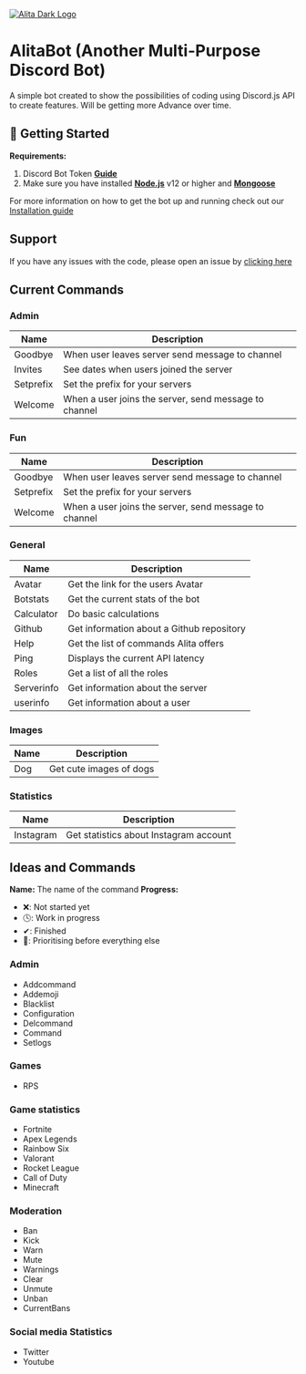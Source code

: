 [![Alita Dark Logo](https://cdn.discordapp.com/attachments/455063175277051934/679113277099474954/banner.PNG)](https://Patreon.com/KSJaay 'KSJaay')

# AlitaBot (Another Multi-Purpose Discord Bot)
A simple bot created to show the possibilities of coding using Discord.js API to create features. Will be getting more Advance over time.

## 🚀 Getting Started
**Requirements:**
1. Discord Bot Token **[Guide](https://discordjs.guide/preparations/setting-up-a-bot-application.html#your-token)**
2. Make sure you have installed **[Node.js](https://nodejs.org/en/)** v12 or higher and **[Mongoose](https://mongoosejs.com/docs/)**


For more information on how to get the bot up and running check out our [Installation guide](https://ksjaay.gitbook.io/alitabot/)

## Support
If you have any issues with the code, please open an issue by [clicking here](https://github.com/KSJaay/Alita/issues)

## Current Commands

### Admin
| Name      | Description                                           |
|-----------|-------------------------------------------------------|
| Goodbye   | When user leaves server send message to channel       |
| Invites   | See dates when users joined the server                |
| Setprefix | Set the prefix for your servers                       |
| Welcome   | When a user joins the server, send message to channel |

### Fun
| Name      | Description                                           |
|-----------|-------------------------------------------------------|
| Goodbye   | When user leaves server send message to channel       |
| Setprefix | Set the prefix for your servers                       |
| Welcome   | When a user joins the server, send message to channel |

### General
| Name           | Description                               |
|----------------|-------------------------------------------|
| Avatar         | Get the link for the users Avatar         |
| Botstats       | Get the current stats of the bot          |
| Calculator     | Do basic calculations                     |
| Github         | Get information about a Github repository |
| Help           | Get the list of commands Alita offers     |
| Ping           | Displays the current API latency          |
| Roles          | Get a list of all the roles               |
| Serverinfo     | Get information about the server          |
| userinfo       | Get information about a user              |

### Images
| Name  | Description             |
|-------|-------------------------|
| Dog   | Get cute images of dogs |

### Statistics
| Name        | Description                            |
|-------------|----------------------------------------|
| Instagram   | Get statistics about Instagram account |


## Ideas and Commands
**Name:** The name of the command
**Progress:**
 - ❌: Not started yet
 - 🕓: Work in progress
 - ✔: Finished
 - 💯: Prioritising before everything else

### Admin
- Addcommand
- Addemoji
- Blacklist
- Configuration 
- Delcommand
- Command
- Setlogs

### Games
- RPS

### Game statistics
- Fortnite
- Apex Legends
- Rainbow Six
- Valorant
- Rocket League
- Call of Duty
- Minecraft

### Moderation
- Ban
- Kick
- Warn
- Mute
- Warnings
- Clear
- Unmute
- Unban
- CurrentBans

### Social media Statistics
- Twitter
- Youtube

